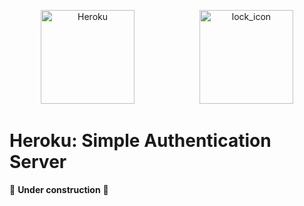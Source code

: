 <p align="center">
<a  href="https://www.heroku.com/"><img  src="https://static-00.iconduck.com/assets.00/heroku-icon-2048x2048-4rs1dp6p.png"  alt="Heroku"  width="150" height="150" hspace="50"/></a>
<img  src="https://cdn-icons-png.freepik.com/256/11910/11910942.png?semt=ais_hybrid"  alt="lock_icon"  width="150" height="150" hspace="50"/>
<p/>

# Heroku: Simple Authentication Server

🚧 **Under construction** 🚧
